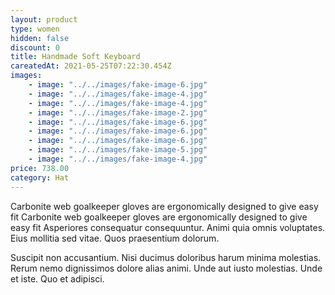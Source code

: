 ```yaml
---
layout: product
type: women
hidden: false
discount: 0
title: Handmade Soft Keyboard
careatedAt: 2021-05-25T07:22:30.454Z
images:
    - image: "../../images/fake-image-6.jpg"
    - image: "../../images/fake-image-4.jpg"
    - image: "../../images/fake-image-4.jpg"
    - image: "../../images/fake-image-2.jpg"
    - image: "../../images/fake-image-6.jpg"
    - image: "../../images/fake-image-6.jpg"
    - image: "../../images/fake-image-6.jpg"
    - image: "../../images/fake-image-5.jpg"
    - image: "../../images/fake-image-4.jpg"
price: 738.00
category: Hat
---
```

Carbonite web goalkeeper gloves are ergonomically designed to give easy fit
Carbonite web goalkeeper gloves are ergonomically designed to give easy fit
Asperiores consequatur consequuntur. Animi quia omnis voluptates. Eius mollitia sed vitae. Quos praesentium dolorum.
 Suscipit non accusantium. Nisi ducimus doloribus harum minima molestias. Rerum nemo dignissimos dolore alias animi. Unde aut iusto molestias. Unde et iste. Quo et adipisci.
